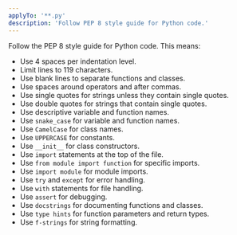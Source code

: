 ```yaml
---
applyTo: '**.py'
description: 'Follow PEP 8 style guide for Python code.'
---
```

Follow the PEP 8 style guide for Python code. This means:
- Use 4 spaces per indentation level.
- Limit lines to 119 characters.
- Use blank lines to separate functions and classes.
- Use spaces around operators and after commas.
- Use single quotes for strings unless they contain single quotes.
- Use double quotes for strings that contain single quotes.
- Use descriptive variable and function names.
- Use `snake_case` for variable and function names.
- Use `CamelCase` for class names.
- Use `UPPERCASE` for constants.
- Use `__init__` for class constructors.
- Use `import` statements at the top of the file.
- Use `from module import function` for specific imports.
- Use `import module` for module imports.
- Use `try` and `except` for error handling.
- Use `with` statements for file handling.
- Use `assert` for debugging.
- Use `docstrings` for documenting functions and classes.
- Use `type hints` for function parameters and return types.
- Use `f-strings` for string formatting.
